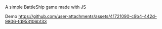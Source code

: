 A simple BattleShip game made with JS 


Demo
https://github.com/user-attachments/assets/41721090-c9b4-442d-9806-fd953106b133

